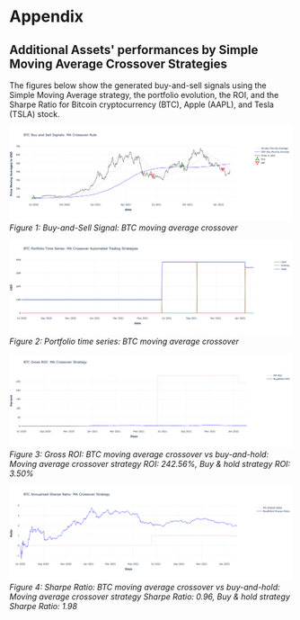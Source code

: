# Appendix

## Additional Assets' performances by Simple Moving Average Crossover Strategies
The figures below show the generated buy-and-sell signals using the Simple Moving Average strategy, the portfolio evolution, 
the ROI, and the Sharpe Ratio for Bitcoin cryptocurrency (BTC), Apple (AAPL), and Tesla (TSLA) stock.

![Buy-and-Sell Signal: BTC moving average crossover](https://github.com/SciEcon/SRS2021/blob/main/fig/fig_5_1_aa.png)
*Figure 1: Buy-and-Sell Signal: BTC moving average crossover*

![Buy-and-Sell Signal: BTC moving average crossover](https://github.com/SciEcon/SRS2021/blob/main/fig/fig_5_1_ab.png)
*Figure 2: Portfolio time series: BTC moving average crossover*

![Buy-and-Sell Signal: BTC moving average crossover](https://github.com/SciEcon/SRS2021/blob/main/fig/fig_5_1_ac.png)
*Figure 3: Gross ROI: BTC moving average crossover vs buy-and-hold: Moving average crossover strategy ROI: 242.56\%, Buy & hold strategy ROI: 3.50\%*

![Buy-and-Sell Signal: BTC moving average crossover](https://github.com/SciEcon/SRS2021/blob/main/fig/fig_5_1_ad.png)
*Figure 4: Sharpe Ratio: BTC moving average crossover vs buy-and-hold: Moving average crossover strategy Sharpe Ratio: 0.96, Buy & hold strategy Sharpe Ratio: 1.98*
